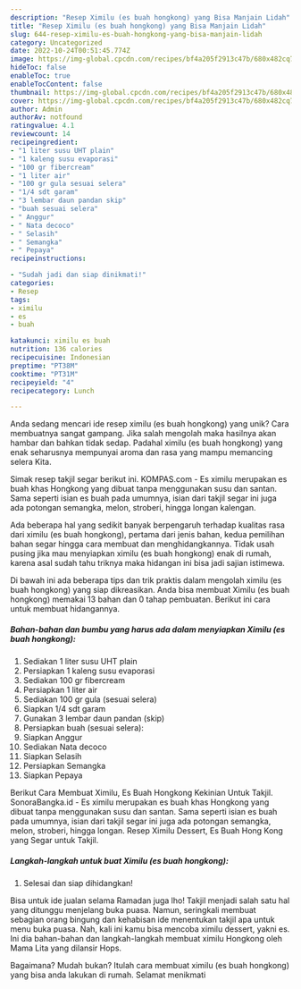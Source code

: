 ```yaml
---
description: "Resep Ximilu (es buah hongkong) yang Bisa Manjain Lidah"
title: "Resep Ximilu (es buah hongkong) yang Bisa Manjain Lidah"
slug: 644-resep-ximilu-es-buah-hongkong-yang-bisa-manjain-lidah
category: Uncategorized
date: 2022-10-24T00:51:45.774Z
image: https://img-global.cpcdn.com/recipes/bf4a205f2913c47b/680x482cq70/ximilu-es-buah-hongkong-foto-resep-utama.jpg
hideToc: false
enableToc: true
enableTocContent: false
thumbnail: https://img-global.cpcdn.com/recipes/bf4a205f2913c47b/680x482cq70/ximilu-es-buah-hongkong-foto-resep-utama.jpg
cover: https://img-global.cpcdn.com/recipes/bf4a205f2913c47b/680x482cq70/ximilu-es-buah-hongkong-foto-resep-utama.jpg
author: Admin
authorAv: notfound
ratingvalue: 4.1
reviewcount: 14
recipeingredient:
- "1 liter susu UHT plain"
- "1 kaleng susu evaporasi"
- "100 gr fibercream"
- "1 liter air"
- "100 gr gula sesuai selera"
- "1/4 sdt garam"
- "3 lembar daun pandan skip"
- "buah sesuai selera"
- " Anggur"
- " Nata decoco"
- " Selasih"
- " Semangka"
- " Pepaya"
recipeinstructions:

- "Sudah jadi dan siap dinikmati!"
categories:
- Resep
tags:
- ximilu
- es
- buah

katakunci: ximilu es buah 
nutrition: 136 calories
recipecuisine: Indonesian
preptime: "PT38M"
cooktime: "PT31M"
recipeyield: "4"
recipecategory: Lunch

---
```





Anda sedang mencari ide resep ximilu (es buah hongkong) yang unik? Cara membuatnya sangat gampang. Jika salah mengolah maka hasilnya akan hambar dan bahkan tidak sedap. Padahal ximilu (es buah hongkong) yang enak seharusnya mempunyai aroma dan rasa yang mampu memancing selera Kita.





Simak resep takjil segar berikut ini. KOMPAS.com - Es ximilu merupakan es buah khas Hongkong yang dibuat tanpa menggunakan susu dan santan. Sama seperti isian es buah pada umumnya, isian dari takjil segar ini juga ada potongan semangka, melon, stroberi, hingga longan kalengan.

Ada beberapa hal yang sedikit banyak berpengaruh terhadap kualitas rasa dari ximilu (es buah hongkong), pertama dari jenis bahan, kedua pemilihan bahan segar hingga cara membuat dan menghidangkannya. Tidak usah pusing jika mau menyiapkan ximilu (es buah hongkong) enak di rumah, karena asal sudah tahu triknya maka hidangan ini bisa jadi sajian istimewa.






Di bawah ini ada beberapa tips dan trik praktis dalam mengolah ximilu (es buah hongkong) yang siap dikreasikan. Anda bisa membuat Ximilu (es buah hongkong) memakai 13 bahan dan 0 tahap pembuatan. Berikut ini cara untuk membuat hidangannya.

<!--inarticleads1-->

##### Bahan-bahan dan bumbu yang harus ada dalam menyiapkan Ximilu (es buah hongkong):

1. Sediakan 1 liter susu UHT plain
1. Persiapkan 1 kaleng susu evaporasi
1. Sediakan 100 gr fibercream
1. Persiapkan 1 liter air
1. Sediakan 100 gr gula (sesuai selera)
1. Siapkan 1/4 sdt garam
1. Gunakan 3 lembar daun pandan (skip)
1. Persiapkan buah (sesuai selera):
1. Siapkan  Anggur
1. Sediakan  Nata decoco
1. Siapkan  Selasih
1. Persiapkan  Semangka
1. Siapkan  Pepaya


Berikut Cara Membuat Ximilu, Es Buah Hongkong Kekinian Untuk Takjil. SonoraBangka.id - Es ximilu merupakan es buah khas Hongkong yang dibuat tanpa menggunakan susu dan santan. Sama seperti isian es buah pada umumnya, isian dari takjil segar ini juga ada potongan semangka, melon, stroberi, hingga longan. Resep Ximilu Dessert, Es Buah Hong Kong yang Segar untuk Takjil. 

<!--inarticleads2-->

##### Langkah-langkah untuk buat Ximilu (es buah hongkong):


1. Selesai dan siap dihidangkan!

Bisa untuk ide jualan selama Ramadan juga lho! Takjil menjadi salah satu hal yang ditunggu menjelang buka puasa. Namun, seringkali membuat sebagian orang bingung dan kehabisan ide menentukan takjil apa untuk menu buka puasa. Nah, kali ini kamu bisa mencoba ximilu dessert, yakni es. Ini dia bahan-bahan dan langkah-langkah membuat ximilu Hongkong oleh Mama Lita yang dilansir Hops. 

Bagaimana? Mudah bukan? Itulah cara membuat ximilu (es buah hongkong) yang bisa anda lakukan di rumah. Selamat menikmati
